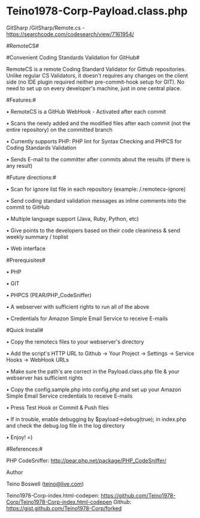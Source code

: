 # Teino1978-Corp-Payload.class.php
GitSharp /GitSharp/Remote.cs - https://searchcode.com/codesearch/view/7161954/

#RemoteCS#

#Convenient Coding Standards Validation for GitHub#

RemoteCS is a remote Coding Standard Validator for Github repositories. Unlike regular CS Validators, it doesn't requires any changes on the client side (no IDE plugin required neither pre-commit-hook setup for GIT). No need to set up on every developer's machine, just in one central place.

#Features:#

• RemoteCS is a GitHub WebHook - Activated after each commit

• Scans the newly added and the modified files after each commit (not the entire repository) on the committed branch

• Currently supports PHP: PHP lint for Syntax Checking and PHPCS for Coding Standards Validation

• Sends E-mail to the committer after commits about the results (if there is any result)

#Future directions:#

• Scan for ignore list file in each repository (example: /.remotecs-ignore)

• Send coding standard validation messages as inline comments into the commit to GitHub

• Multiple language support (Java, Ruby, Python, etc)

• Give points to the developers based on their code cleaniness & send weekly summary / toplist

• Web interface

#Prerequisites#

• PHP

• GIT

• PHPCS (PEAR/PHP_CodeSniffer)

• A webserver with sufficient rights to run all of the above

• Credentials for Amazon Simple Email Service to receive E-mails

#Quick Install#


• Copy the remotecs files to your webserver's directory

• Add the script's HTTP URL to Github -> Your Project -> Settings -> Service Hooks -> WebHook URLs

• Make sure the path's are correct in the Payload.class.php file & your webserver has sufficient rights

• Copy the config.sample.php into config.php and set up your Amazon Simple Email Service credentials to receive E-mails

• Press Test Hook or Commit & Push files

• If in trouble, enable debugging by $payload->debug(true); in index.php and check the debug.log file in the log directory

• Enjoy! =)

#References:#

PHP CodeSniffer: http://pear.php.net/package/PHP_CodeSniffer/

Author

Teino Boswell (teino@live.com)

Teino1978-Corp-index.html-codepen: https://github.com/Teino1978-Corp/Teino1978-Corp-index.html-codepen
Github:  https://gist.github.com/Teino1978-Corp/forked 

